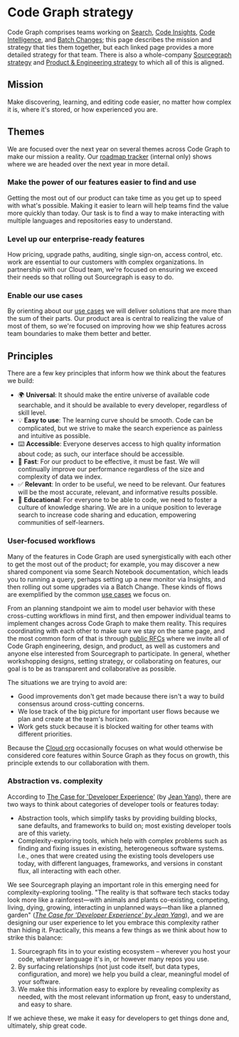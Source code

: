 # Code Graph strategy

Code Graph comprises teams working on [Search](./search/index.md), [Code Insights](./code-insights/index.md), [Code Intelligence](./code-intelligence/index.md), and [Batch Changes](./batch-changes/index.md); this page describes the mission and strategy that ties them together, but each linked page provides a more detailed strategy for that team. There is also a whole-company [Sourcegraph strategy](../index.md) and [Product & Engineering strategy](../../../departments/product-engineering/strategy-goals/index.md) to which all of this is aligned.

## Mission

Make discovering, learning, and editing code easier, no matter how complex it is, where it's stored, or how experienced you are.

## Themes

We are focused over the next year on several themes across Code Graph to make our mission a reality. Our [roadmap tracker](https://github.com/orgs/sourcegraph/projects/214/views/34) (internal only) shows where we are headed over the next year in more detail.

### Make the power of our features easier to find and use

Getting the most out of our product can take time as you get up to speed with what's possible. Making it easier to learn will help teams find the value more quickly than today. Our task is to find a way to make interacting with multiple languages and repositories easy to understand.

### Level up our enterprise-ready features

How pricing, upgrade paths, auditing, single sign-on, access control, etc. work are essential to our customers with complex organizations. In partnership with our Cloud team, we're focused on ensuring we exceed their needs so that rolling out Sourcegraph is easy to do.

### Enable our use cases

By orienting about our [use cases](../index.md#use-cases) we will deliver solutions that are more than the sum of their parts. Our product area is central to realizing the value of most of them, so we're focused on improving how we ship features across team boundaries to make them better and better.

## Principles

There are a few key principles that inform how we think about the features we build:

- 🌍 **Universal**: It should make the entire universe of available code searchable, and it should be available to every developer, regardless of skill level.
- 💡 **Easy to use**: The learning curve should be smooth. Code can be complicated, but we strive to make the search experience as painless and intuitive as possible.
- ⌨️ **Accessible**: Everyone deserves access to high quality information about code; as such, our interface should be accessible.
- 🚀 **Fast**: For our product to be effective, it must be fast. We will continually improve our performance regardless of the size and complexity of data we index.
- ✅ **Relevant**: In order to be useful, we need to be relevant. Our features will be the most accurate, relevant, and informative results possible.
- 🧠 **Educational**: For everyone to be able to code, we need to foster a culture of knowledge sharing. We are in a unique position to leverage search to increase code sharing and education, empowering communities of self-learners.

### User-focused workflows

Many of the features in Code Graph are used synergistically with each other to get the most out of the product; for example, you may discover a new shared component via some Search Notebook documentation, which leads you to running a query, perhaps setting up a new monitor via Insights, and then rolling out some upgrades via a Batch Change. These kinds of flows are exemplified by the common [use cases](../index.md#use-cases) we focus on.

From an planning standpoint we aim to model user behavior with these cross-cutting workflows in mind first, and then empower individual teams to implement changes across Code Graph to make them reality. This requires coordinating with each other to make sure we stay on the same page, and the most common form of that is through [public RFCs](../../../company-info-and-process/communication/rfcs/index.md) where we invite all of Code Graph engineering, design, and product, as well as customers and anyone else interested from Sourcegraph to participate. In general, whether workshopping designs, setting strategy, or collaborating on features, our goal is to be as transparent and collaborative as possible.

The situations we are trying to avoid are:

- Good improvements don't get made because there isn't a way to build consensus around cross-cutting concerns.
- We lose track of the big picture for important user flows because we plan and create at the team's horizon.
- Work gets stuck because it is blocked waiting for other teams with different priorities.

Because the [Cloud org](../cloud/index.md) occasionally focuses on what would otherwise be considered core features within Source Graph as they focus on growth, this principle extends to our collaboration with them.

### Abstraction vs. complexity

According to [The Case for 'Developer Experience'](https://future.a16z.com/the-case-for-developer-experience/) (by [Jean Yang](https://twitter.com/jeanqasaur)), there are two ways to think about categories of developer tools or features today:

- Abstraction tools, which simplify tasks by providing building blocks, sane defaults, and frameworks to build on; most existing developer tools are of this variety.
- Complexity-exploring tools, which help with complex problems such as finding and fixing issues in existing, heterogeneous software systems. I.e., ones that were created using the existing tools developers use today, with different languages, frameworks, and versions in constant flux, all interacting with each other.

We see Sourcegraph playing an important role in this emerging need for complexity-exploring tooling. "The reality is that software tech stacks today look more like a rainforest—with animals and plants co-existing, competing, living, dying, growing, interacting in unplanned ways—than like a planned garden" ([_The Case for 'Developer Experience' by Jean Yang_][1]), and we are designing our user experience to let you embrace this complexity rather than hiding it. Practically, this means a few things as we think about how to strike this balance:

1. Sourcegraph fits in to your existing ecosystem – wherever you host your code, whatever language it's in, or however many repos you use.
1. By surfacing relationships (not just code itself, but data types, configuration, and more) we help you build a clear, meaningful model of your software.
1. We make this information easy to explore by revealing complexity as needed, with the most relevant information up front, easy to understand, and easy to share.

If we achieve these, we make it easy for developers to get things done and, ultimately, ship great code.

[1]: https://future.a16z.com/the-case-for-developer-experience/
